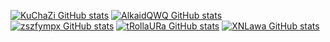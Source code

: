 [![KuChaZi GitHub stats](https://github-widgetbox.vercel.app/api/profile?username=KuChaZi1337&data=followers,repositories,stars,commits&theme=darkmode)](https://github.com/KuChaZi1337)
[![AlkaidQWQ GitHub stats](https://github-widgetbox.vercel.app/api/profile?username=AlkaidQWQ&data=followers,repositories,stars,commits&theme=darkmode)](https://github.com/AlkaidQWQ)
[![zszfympx GitHub stats](https://github-widgetbox.vercel.app/api/profile?username=zszfympx&data=followers,repositories,stars,commits&theme=darkmode)](https://github.com/zszfympx)
[![tRollaURa GitHub stats](https://github-widgetbox.vercel.app/api/profile?username=tRollaURa&data=followers,repositories,stars,commits&theme=darkmode)](https://github.com/tRollaURa)
[![XNLawa GitHub stats](https://github-widgetbox.vercel.app/api/profile?username=XNLawa&data=followers,repositories,stars,commits&theme=darkmode)](https://github.com/XNLawa)

